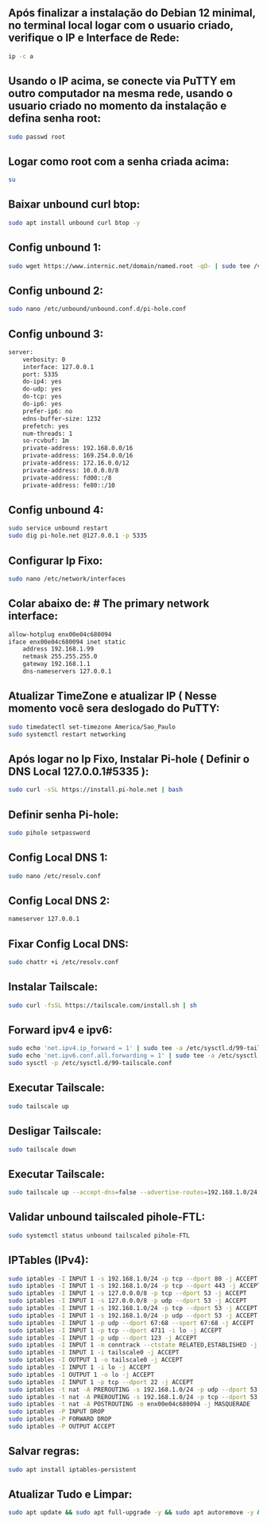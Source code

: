 ## Após finalizar a instalação do Debian 12 minimal, no terminal local logar com o usuario criado, verifique o IP e Interface de Rede:

```bash
ip -c a
```

## Usando o IP acima, se conecte via PuTTY em outro computador na mesma rede, usando o usuario criado no momento da instalação e defina senha root:

```bash
sudo passwd root
```

## Logar como root com a senha criada acima:

```bash
su
```

## Baixar unbound curl btop:

```bash
sudo apt install unbound curl btop -y
```

## Config unbound 1:

```bash
sudo wget https://www.internic.net/domain/named.root -qO- | sudo tee /var/lib/unbound/root.hints
```

## Config unbound 2:

```bash
sudo nano /etc/unbound/unbound.conf.d/pi-hole.conf
```

## Config unbound 3:

```bash
server:
    verbosity: 0
    interface: 127.0.0.1
    port: 5335
    do-ip4: yes
    do-udp: yes
    do-tcp: yes
    do-ip6: yes
    prefer-ip6: no
    edns-buffer-size: 1232
    prefetch: yes
    num-threads: 1
    so-rcvbuf: 1m
    private-address: 192.168.0.0/16
    private-address: 169.254.0.0/16
    private-address: 172.16.0.0/12
    private-address: 10.0.0.0/8
    private-address: fd00::/8
    private-address: fe80::/10
```

## Config unbound 4:

```bash
sudo service unbound restart
sudo dig pi-hole.net @127.0.0.1 -p 5335
```

## Configurar Ip Fixo:

```bash
sudo nano /etc/network/interfaces
```

## Colar abaixo de: # The primary network interface:

```bash
allow-hotplug enx00e04c680094
iface enx00e04c680094 inet static
    address 192.168.1.99
    netmask 255.255.255.0
    gateway 192.168.1.1
    dns-nameservers 127.0.0.1
```

## Atualizar TimeZone e atualizar IP ( Nesse momento você sera deslogado do PuTTY:

```bash
sudo timedatectl set-timezone America/Sao_Paulo
sudo systemctl restart networking
```

## Após logar no Ip Fixo, Instalar Pi-hole ( Definir o DNS Local 127.0.0.1#5335 ):

```bash
sudo curl -sSL https://install.pi-hole.net | bash
```

## Definir senha Pi-hole:

```bash
sudo pihole setpassword
```

## Config Local DNS 1:

```bash
sudo nano /etc/resolv.conf
```

## Config Local DNS 2:

```bash
nameserver 127.0.0.1
```

## Fixar Config Local DNS:

```bash
sudo chattr +i /etc/resolv.conf
```

## Instalar Tailscale:

```bash
sudo curl -fsSL https://tailscale.com/install.sh | sh
```

## Forward ipv4 e ipv6:

```bash
sudo echo 'net.ipv4.ip_forward = 1' | sudo tee -a /etc/sysctl.d/99-tailscale.conf
sudo echo 'net.ipv6.conf.all.forwarding = 1' | sudo tee -a /etc/sysctl.d/99-tailscale.conf
sudo sysctl -p /etc/sysctl.d/99-tailscale.conf
```

## Executar Tailscale:

```bash
sudo tailscale up
```

## Desligar Tailscale:

```bash
sudo tailscale down
```

## Executar Tailscale:

```bash
sudo tailscale up --accept-dns=false --advertise-routes=192.168.1.0/24 --advertise-exit-node
```

## Validar unbound tailscaled pihole-FTL:

```bash
sudo systemctl status unbound tailscaled pihole-FTL
```

## IPTables (IPv4):

```bash
sudo iptables -I INPUT 1 -s 192.168.1.0/24 -p tcp --dport 80 -j ACCEPT
sudo iptables -I INPUT 1 -s 192.168.1.0/24 -p tcp --dport 443 -j ACCEPT
sudo iptables -I INPUT 1 -s 127.0.0.0/8 -p tcp --dport 53 -j ACCEPT
sudo iptables -I INPUT 1 -s 127.0.0.0/8 -p udp --dport 53 -j ACCEPT
sudo iptables -I INPUT 1 -s 192.168.1.0/24 -p tcp --dport 53 -j ACCEPT
sudo iptables -I INPUT 1 -s 192.168.1.0/24 -p udp --dport 53 -j ACCEPT
sudo iptables -I INPUT 1 -p udp --dport 67:68 --sport 67:68 -j ACCEPT
sudo iptables -I INPUT 1 -p tcp --dport 4711 -i lo -j ACCEPT
sudo iptables -I INPUT 1 -p udp --dport 123 -j ACCEPT
sudo iptables -I INPUT 1 -m conntrack --ctstate RELATED,ESTABLISHED -j ACCEPT
sudo iptables -I INPUT 1 -i tailscale0 -j ACCEPT
sudo iptables -I OUTPUT 1 -o tailscale0 -j ACCEPT
sudo iptables -I INPUT 1 -i lo -j ACCEPT
sudo iptables -I OUTPUT 1 -o lo -j ACCEPT
sudo iptables -I INPUT 1 -p tcp --dport 22 -j ACCEPT
sudo iptables -t nat -A PREROUTING -s 192.168.1.0/24 -p udp --dport 53 -j DNAT --to-destination 192.168.1.99:53
sudo iptables -t nat -A PREROUTING -s 192.168.1.0/24 -p tcp --dport 53 -j DNAT --to-destination 192.168.1.99:53
sudo iptables -t nat -A POSTROUTING -o enx00e04c680094 -j MASQUERADE
sudo iptables -P INPUT DROP
sudo iptables -P FORWARD DROP
sudo iptables -P OUTPUT ACCEPT
```

## Salvar regras:

```bash
sudo apt install iptables-persistent
```

## Atualizar Tudo e Limpar:

```bash
sudo apt update && sudo apt full-upgrade -y && sudo apt autoremove -y && sudo apt autoclean
```
